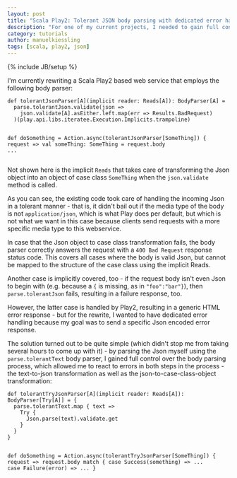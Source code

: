 ```yaml
---
layout: post
title: "Scala Play2: Tolerant JSON body parsing with dedicated error handling"
description: "For one of my current projects, I needed to gain full control over the request-body-to-case-class-object transformation of my Scala Play2 controller action. Here’s the solution I came up with."
category: tutorials
author: manuelkiessling
tags: [scala, play2, json]
---
```

{% include JB/setup %}


<p>
I'm currently rewriting a Scala Play2 based web service that employs the following body parser:
</p>

<p>
<pre><code>def tolerantJsonParser[A](implicit reader: Reads[A]): BodyParser[A] =
  parse.tolerantJson.validate(json =>
    json.validate[A].asEither.left.map(err => Results.BadRequest)
  )(play.api.libs.iteratee.Execution.Implicits.trampoline)

def doSomething = Action.async(tolerantJsonParser[SomeThing]) { request =>
  val someThing: SomeThing = request.body
  ...</code></pre>
</p>

<p>
Not shown here is the implicit <code class="inline">Reads</code> that takes care of transforming the Json object into an object of case class <code class="inline">SomeThing</code> when the <code class="inline">json.validate</code> method is called.
</p>

<p>
As you can see, the existing code took care of handling the incoming Json in a tolerant manner - that is, it didn't bail out if the media type of the body is not <code class="inline">application/json</code>, which is what Play does per default, but which is not what we want in this case because clients send requests with a more specific media type to this webservice.
</p>

<p>
In case that the Json object to case class transformation fails, the body parser correctly answers the request with a <code class="inline">400 Bad Request</code> response status code. This covers all cases where the body is valid Json, but cannot be mapped to the structure of the case class using the implicit Reads.
</p>

<p>
Another case is implicitly covered, too - if the request body isn't even Json to begin with (e.g. because a <code class="inline">{</code> is missing, as in <code class="inline">"foo":"bar"}</code>), then <code class="inline">parse.tolerantJson</code> fails, resulting in a failure response, too.
</p>

<p>
However, the latter case is handled by Play2, resulting in a generic HTML error response - but for the rewrite, I wanted to have dedicated error handling because my goal was to send a specific Json encoded error response.
</p>

<p>
The solution turned out to be quite simple (which didn't stop me from taking several hours to come up with it) - by parsing the Json myself using the <code class="inline">parse.tolerantText</code> body parser, I gained full control over the body parsing process, which allowed me to react to errors in both steps in the process - the text-to-json transformation as well as the json-to-case-class-object transformation:
</p>

<p>
<pre><code>def tolerantTryJsonParser[A](implicit reader: Reads[A]): BodyParser[Try[A]] = {
  parse.tolerantText.map { text =>
    Try {
      Json.parse(text).validate.get
    }
  }
}

def doSomething = Action.async(tolerantTryJsonParser[SomeThing]) { request =>
  request.body match {
    case Success(something) => ...
    case Failure(error) => ...
  }</code></pre>
</p>
